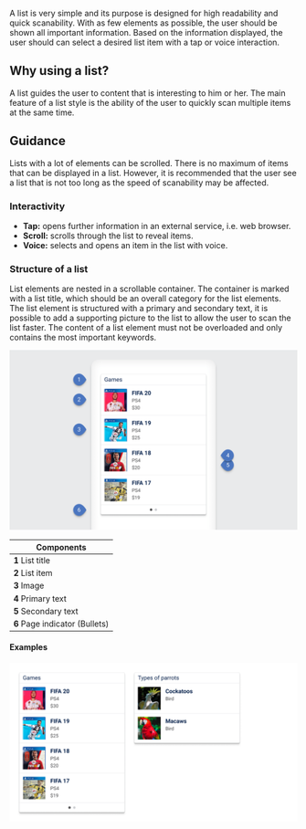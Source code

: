 A list is very simple and its purpose is designed for high readability and quick scanability. With as few elements as possible, the user should be shown all important information. Based on the information displayed, the user should can select a desired list item with a tap or voice interaction.

## Why using a list?

A list guides the user to content that is interesting to him or her. The main feature of a list style is the ability of the user to quickly scan multiple items at the same time.

## Guidance

Lists with a lot of elements can be scrolled. There is no maximum of items that can be displayed in a list. However, it is recommended that the user see a list that is not too long as the speed of scanability may be affected.

### Interactivity

- **Tap:** opens further information in an external service, i.e. web browser.
- **Scroll:** scrolls through the list to reveal items.
- **Voice:** selects and opens an item in the list with voice.

### Structure of a list

List elements are nested in a scrollable container. The container is marked with a list title, which should be an overall category for the list elements. The list element is structured with a primary and secondary text, it is possible to add a supporting picture to the list to allow the user to scan the list faster. The content of a list element must not be overloaded and only contains the most important keywords.

![Structure of a list.](/assets/design-patterns/listStructure.png)

| Components                     |
| ------------------------------ |
| **1** List title               |
| **2** List item                |
| **3** Image                    |
| **4** Primary text             |
| **5** Secondary text           |
| **6** Page indicator (Bullets) |

#### Examples

![Examples of use cases of a list.](/assets/design-patterns/listExamples.png)
